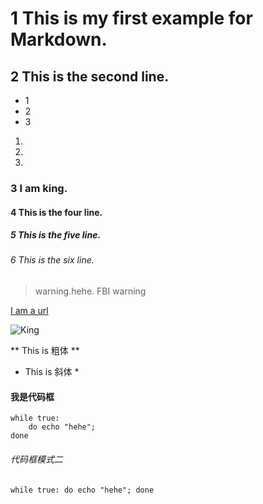 # 1 This is my first example for Markdown.
## 2 This is the second line.
* 1
* 2
* 3
1.
2.
3.

### 3 I am king.
#### 4 This is the four line.
##### 5 This is the five line.
###### 6 This is the six line.

> warning.hehe.
> FBI warning

[I am a url](http://www.baidu.com)

![King](https://s0.zjlao.com/images/logoimg/logo.png)

** This is 粗体 **
* This is 斜体 *

#### 我是代码框

	while true:
		do echo "hehe";
	done

###### 代码框模式二
`while true:
	do echo "hehe";
done`
